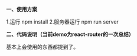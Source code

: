 **一、使用方案**

1.运行 npm install
2.服务器运行 npm run server

**二、代码说明（当前demo为react-router的一次总结）**

基本上会使用的东西都提到了。
